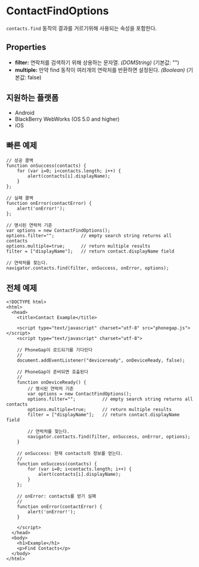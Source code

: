 ContactFindOptions
==================

`contacts.find` 동작의 결과를 거르기위해 사용되는 속성을 포함한다.

Properties
----------

- __filter:__ 연락처를 검색하기 위해 상용하는 문자열. _(DOMString)_ (기본값: "")
- __multiple:__ 만약 find 동작이 여러개의 연락처를 반환하면 설정된다. _(Boolean)_ (기본값: false)


지원하는 플랫폼
-------------------

- Android
- BlackBerry WebWorks (OS 5.0 and higher)
- iOS

빠른 예제
-------------

	// 성공 콜백
    function onSuccess(contacts) {
		for (var i=0; i<contacts.length; i++) {
			alert(contacts[i].displayName);
		}
    };

	// 실패 콜백
    function onError(contactError) {
        alert('onError!');
    };

	// 명시된 연락처 기준
    var options = new ContactFindOptions();
	options.filter="";			// empty search string returns all contacts
	options.multiple=true;		// return multiple results
	filter = ["displayName"];	// return contact.displayName field
	
	// 연락처를 찾는다.
    navigator.contacts.find(filter, onSuccess, onError, options);

전체 예제
------------

    <!DOCTYPE html>
    <html>
      <head>
        <title>Contact Example</title>

        <script type="text/javascript" charset="utf-8" src="phonegap.js"></script>
        <script type="text/javascript" charset="utf-8">

        // PhoneGap이 로드되기를 기다린다
        //
        document.addEventListener("deviceready", onDeviceReady, false);

        // PhoneGap이 준비되면 호출된다
        //
        function onDeviceReady() {
			// 명시된 연락처 기준
		    var options = new ContactFindOptions();
			options.filter="";			// empty search string returns all contacts
			options.multiple=true;		// return multiple results
			filter = ["displayName"];	// return contact.displayName field

			// 연락처를 찾는다.
		    navigator.contacts.find(filter, onSuccess, onError, options);
        }
    
        // onSuccess: 현재 contacts의 정보를 얻는다.
        //
		function onSuccess(contacts) {
			for (var i=0; i<contacts.length; i++) {
				alert(contacts[i].displayName);
			}
		};
    
        // onError: contacts를 얻기 실패
        //
        function onError(contactError) {
            alert('onError!');
        }

        </script>
      </head>
      <body>
        <h1>Example</h1>
        <p>Find Contacts</p>
      </body>
    </html>

